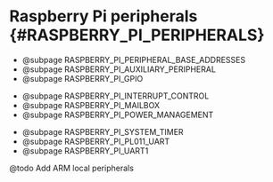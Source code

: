 # Raspberry Pi peripherals {#RASPBERRY_PI_PERIPHERALS}

- @subpage RASPBERRY_PI_PERIPHERAL_BASE_ADDRESSES
- @subpage RASPBERRY_PI_AUXILIARY_PERIPHERAL
- @subpage RASPBERRY_PI_GPIO
<!-- - @subpage RASPBERRY_PI_I2C_REGISTERS -->
- @subpage RASPBERRY_PI_INTERRUPT_CONTROL
- @subpage RASPBERRY_PI_MAILBOX
- @subpage RASPBERRY_PI_POWER_MANAGEMENT
<!-- - @subpage RASPBERRY_PI_RANDOM_NUMBER_GENERATOR
- @subpage RASPBERRY_PI_SPI0
- @subpage RASPBERRY_PI_SPI1 -->
- @subpage RASPBERRY_PI_SYSTEM_TIMER
- @subpage RASPBERRY_PI_PL011_UART
- @subpage RASPBERRY_PI_UART1

@todo Add ARM local peripherals